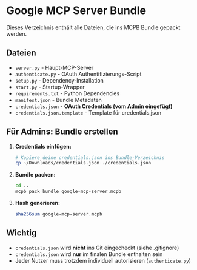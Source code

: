 # Google MCP Server Bundle

Dieses Verzeichnis enthält alle Dateien, die ins MCPB Bundle gepackt werden.

## Dateien

- `server.py` - Haupt-MCP-Server
- `authenticate.py` - OAuth Authentifizierungs-Script
- `setup.py` - Dependency-Installation
- `start.py` - Startup-Wrapper
- `requirements.txt` - Python Dependencies
- `manifest.json` - Bundle Metadaten
- `credentials.json` - **OAuth Credentials (vom Admin eingefügt)**
- `credentials.json.template` - Template für credentials.json

## Für Admins: Bundle erstellen

1. **Credentials einfügen:**
   ```bash
   # Kopiere deine credentials.json ins Bundle-Verzeichnis
   cp ~/Downloads/credentials.json ./credentials.json
   ```

2. **Bundle packen:**
   ```bash
   cd ..
   mcpb pack bundle google-mcp-server.mcpb
   ```

3. **Hash generieren:**
   ```bash
   sha256sum google-mcp-server.mcpb
   ```

## Wichtig

- `credentials.json` wird **nicht** ins Git eingecheckt (siehe .gitignore)
- `credentials.json` wird **nur** im finalen Bundle enthalten sein
- Jeder Nutzer muss trotzdem individuell autorisieren (`authenticate.py`)
